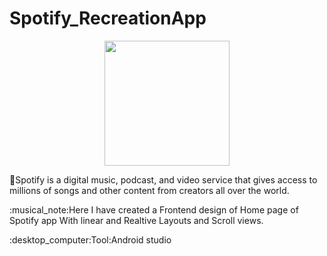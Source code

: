 # Spotify_RecreationApp
<p align="center">
<img src="![ss2](https://github.com/KiruthigaRavi/Spotify_RecreationApp/assets/104771518/01e363f3-3828-4bb5-a1f7-c6e509a0ae07)" / width="200" >
</p>
<p>

:musical_note:Spotify is a digital music, podcast, and video service that gives access to millions of songs and other content from creators all over the world.</p>
<p>:musical_note:Here I have created a Frontend design of Home page of Spotify app With linear and  Realtive Layouts and Scroll views.</p>
<p>:desktop_computer:Tool:Android studio</p>




